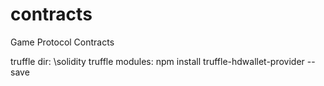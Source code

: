 # contracts
Game Protocol Contracts

truffle dir: \solidity
truffle modules:
npm install truffle-hdwallet-provider --save